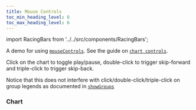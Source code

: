 ```yaml
---
title: Mouse Controls
toc_min_heading_level: 6
toc_max_heading_level: 6
---
```


import RacingBars from '../../src/components/RacingBars';

A demo for using [`mouseControls`](../documentation/options.md#mousecontrols).
See the guide on [`chart controls`](../guides/chart-controls.md).

<!--truncate-->

Click on the chart to toggle play/pause, double-click to trigger skip-forward and triple-click to trigger skip-back.

Notice that this does not interfere with click/double-click/triple-click on group legends as documented in [`showGroups`](../documentation/options.md#showgroups)

### Chart

<div className="gallery">
  <RacingBars
    dataUrl="/data/population.csv"
    dataType="csv"
    mouseControls={true}
    showGroups={true}
/>

</div>
